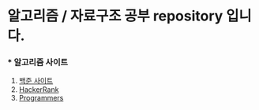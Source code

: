 # 알고리즘 / 자료구조 공부 repository 입니다.

### * 알고리즘 사이트
1. [백준 사이트](https://www.acmicpc.net/)
2. [HackerRank](https://www.hackerrank.com/dashboard)
3. [Programmers](https://programmers.co.kr/)
